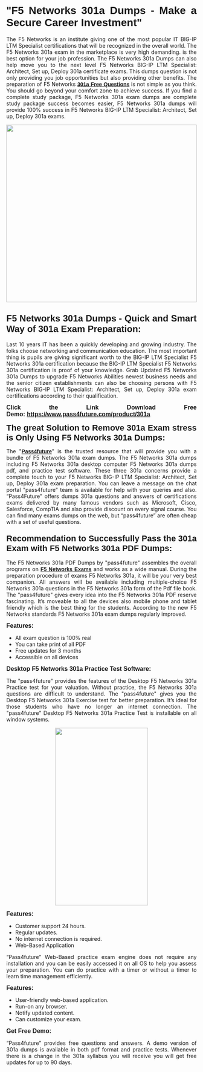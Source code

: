 
<h1 style="text-align: justify;"><span style="font-family:Tahoma,Geneva,sans-serif;"><strong>"F5 Networks 301a Dumps - Make a Secure Career Investment"</strong></span></h1>

<p style="text-align: justify;">The F5 Networks is an institute giving one of the most popular IT BIG-IP LTM Specialist certifications that will be recognized in the overall world. The F5 Networks 301a exam in the marketplace is very high demanding. is the best option for your job profession. The F5 Networks 301a Dumps can also help move you to the next level F5 Networks BIG-IP LTM Specialist: Architect, Set up, Deploy 301a certificate exams. This dumps question is not only providing you job opportunities but also providing other benefits. The preparation of F5 Networks <span style="font-family:Tahoma,Geneva,sans-serif;"><strong><a href="https://www.pass4future.com/questions/f5-networks/301a">301a Free Questions</a></strong></span> is not simple as you think. You should go beyond your comfort zone to achieve success. If you find a complete study package, F5 Networks 301a exam dumps are complete study package success becomes easier, F5 Networks 301a dumps will provide 100% success in F5 Networks BIG-IP LTM Specialist: Architect, Set up, Deploy 301a exams.</p>

<p style="text-align: justify;"><a href="https://www.pass4future.com/product/301a"><img alt="" src="https://lh3.googleusercontent.com/pw/AM-JKLVhEO4I138wJzOepD3laGU-R1M7eT-OTYdow6pCESip26lSeaxxzS9BVWUKuzj1e3L_MoxCfVgBEvV8ODwl1LGzlZbt6HJm3NXXplPwnYiBfuYM_eQCcVVRMaAwHdsl3AhHOZS-up7mzwmd4i4EpEGq=w1112-h625-no?authuser=0" style="width: 100%; height: 470px;" /></a></p>

<h2 style="text-align: justify;"><span style="font-size:24px;"><strong><span style="font-family:Tahoma,Geneva,sans-serif;">F5 Networks 301a Dumps - Quick and Smart Way of 301a Exam Preparation:</span></strong></span></h2>

<p style="text-align: justify;">Last 10 years IT has been a quickly developing and growing industry. The folks choose networking and communication education. The most important thing is pupils are giving significant worth to the BIG-IP LTM Specialist F5 Networks 301a certification because the BIG-IP LTM Specialist F5 Networks 301a certification is proof of your knowledge. Grab Updated F5 Networks 301a Dumps to upgrade F5 Networks Abilities newest business needs and the senior citizen establishments can also be choosing persons with F5 Networks BIG-IP LTM Specialist: Architect, Set up, Deploy 301a exam certifications according to their qualification.</p>

<p style="text-align: justify;"><strong><span style="font-family:Lucida Sans Unicode,Lucida Grande,sans-serif;"><span style="font-size:16px;">Click the Link Download Free Demo: <a href="https://www.pass4future.com/product/301a">https://www.pass4future.com/product/301a</a></span></span></strong></p>

<p style="text-align: justify;"><strong><span style="font-size:22px;"><span style="font-family:Tahoma,Geneva,sans-serif;">The great Solution to Remove 301a Exam stress is Only Using F5 Networks 301a Dumps:</span></span></strong></p>

<p style="text-align: justify;">The "<span style="font-family:Lucida Sans Unicode,Lucida Grande,sans-serif;"><a href="https://www.pass4future.com/"><strong>Pass4future</strong></a></span>" is the trusted resource that will provide you with a bundle of F5 Networks 301a exam dumps. The F5 Networks 301a dumps including F5 Networks 301a desktop computer F5 Networks 301a dumps pdf, and practice test software. These three 301a concerns provide a complete touch to your F5 Networks BIG-IP LTM Specialist: Architect, Set up, Deploy 301a exam preparation. You can leave a message on the chat portal "pass4future" team is available for help with your queries and also. “Pass4Future” offers dumps 301a questions and answers of certifications exams delivered by many famous vendors such as Microsoft, Cisco, Salesforce, CompTIA and also provide discount on every signal course. You can find many exams dumps on the web, but “pass4future” are often cheap with a set of useful questions.</p>

<h3 style="text-align: justify;"><span style="font-size:22px;"><strong><span style="font-family:Tahoma,Geneva,sans-serif;">Recommendation to Successfully Pass the 301a Exam with F5 Networks 301a PDF Dumps:</span></strong></span></h3>

<p style="text-align: justify;">The F5 Networks 301a PDF Dumps by "pass4future" assembles the overall programs on <span style="font-family:Lucida Sans Unicode,Lucida Grande,sans-serif;"><strong><a href="https://www.pass4future.com/f5-networks">F5 Networks Exams</a></strong></span> and works as a wide manual. During the preparation procedure of exams F5 Networks 301a, it will be your very best companion. All answers will be available including multiple-choice F5 Networks 301a questions in the F5 Networks 301a form of the Pdf file book. The "pass4future" gives every idea into the F5 Networks 301a PDF reserve fascinating. It’s moveable to all the devices also mobile phone and tablet friendly which is the best thing for the students. According to the new F5 Networks standards F5 Networks 301a exam dumps regularly improved.</p>

<p style="text-align: justify;"><span style="font-family:Lucida Sans Unicode,Lucida Grande,sans-serif;"><span style="font-size:16px;"><strong>Features:</strong></span></span></p>

<ul>
	<li style="text-align: justify;">All exam question is 100% real</li>
	<li style="text-align: justify;">You can take print of all PDF</li>
	<li style="text-align: justify;">Free updates for 3 months </li>
	<li style="text-align: justify;">Accessible on all devices</li>
</ul>

<p style="text-align: justify;"><span style="font-family:Tahoma,Geneva,sans-serif;"><span style="font-size:16px;"><strong>Desktop F5 Networks 301a Practice Test Software:</strong></span></span></p>

<p style="text-align: justify;">The "pass4future" provides the features of the Desktop F5 Networks 301a Practice test for your valuation. Without practice, the F5 Networks 301a questions are difficult to understand. The "pass4future" gives you the Desktop F5 Networks 301a Exercise test for better preparation. It’s ideal for those students who have no longer an internet connection. The "pass4future" Desktop F5 Networks 301a Practice Test is installable on all window systems.</p>

<p style="text-align: center;"><a href="https://www.pass4future.com/product/301a"><img alt="" src="https://lh3.googleusercontent.com/pw/AM-JKLV3yUm3jiqqIo1xIsj1VJ_UeysYexQY-pRYO0rIFl3vg11QZioN-gzffpw2AfKqFynWuvoXOreWrWS0swpr4xmOSWfwII2jvatteuqrfxiWGFBSHPiZUCoi33jqeymK5dmu-0enyX6tayRCAMHw05jv=s625-no?authuser=0" style="width: 70%; height: 470px;" /></a></p>

<p style="text-align: justify;"><span style="font-size:16px;"><span style="font-family:Lucida Sans Unicode,Lucida Grande,sans-serif;"><strong>Features:</strong></span></span></p>

<ul>
	<li style="text-align: justify;">Customer support 24 hours. </li>
	<li style="text-align: justify;">Regular updates. </li>
	<li style="text-align: justify;">No internet connection is required.</li>
	<li style="text-align: justify;">Web-Based Application</li>
</ul>

<p style="text-align: justify;">“Pass4future” Web-Based practice exam engine does not require any installation and you can be easily accessed it on all OS to help you assess your preparation. You can do practice with a timer or without a timer to learn time management efficiently.</p>

<p style="text-align: justify;"><strong><span style="font-size:16px;"><span style="font-family:Lucida Sans Unicode,Lucida Grande,sans-serif;">Features:</span></span></strong></p>

<ul>
	<li style="text-align: justify;">User-friendly web-based application.</li>
	<li style="text-align: justify;">Run-on any browser. </li>
	<li style="text-align: justify;">Notify updated content.</li>
	<li style="text-align: justify;">Can customize your exam.</li>
</ul>

<p style="text-align: justify;"><span style="font-size:16px;"><span style="font-family:Lucida Sans Unicode,Lucida Grande,sans-serif;"><strong>Get Free Demo:</strong></span></span></p>

<p style="text-align: justify;">“Pass4future” provides free questions and answers. A demo version of 301a dumps is available in both pdf format and practice tests. Whenever there is a change in the 301a syllabus you will receive you will get free updates for up to 90 days. </p>
